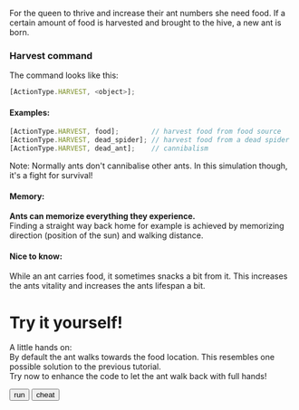 For the queen to thrive and increase their ant numbers she need food.
If a certain amount of food is harvested and brought to the hive, a new ant is born.


### Harvest command
The command looks like this: 
```javascript
[ActionType.HARVEST, <object>];
```

#### Examples:
```javascript
[ActionType.HARVEST, food];        // harvest food from food source
[ActionType.HARVEST, dead_spider]; // harvest food from a dead spider
[ActionType.HARVEST, dead_ant];    // cannibalism
```
Note: Normally ants don't cannibalise other ants. In this simulation though, it's a fight for survival!<br>

#### Memory:
<b>Ants can memorize everything they experience.</b><br>
Finding a straight way back home for example is achieved by memorizing direction (position of the sun) and walking distance.

#### Nice to know:
While an ant carries food, it sometimes snacks a bit from it.
This increases the ants vitality and increases the ants lifespan a bit.


# Try it yourself!<br>

<link rel="stylesheet" href="../style.css">

A little hands on:<br>
By default the ant walks towards the food location.
This resembles one possible solution to the previous tutorial.<br>
Try now to enhance the code to let the ant walk back with full hands!
<div style="width:850px;">
	<div style="width:550px; float:left;">
		<input type="number" value="2" id="tutorialPart" style="display:none">
		<input type="button" value="run" id="runTutorial" >
		<input type="button" value="cheat" id="cheat" >
		<div id="customAntContainer" style="height:150px;margin:10px;">
			<pre id="editor"></pre>
		</div>
	</div>
	<div style="width:250px; float:right;">
		<canvas width="250" height="200" class="terrarium" id="canvasTutorial"></canvas>
	</div>
	<div style="clear:both;"></div>
</div>
<div id="finished" style="display:none;">
	<b>Congratulations!</b><br>
	You can now continue with the [Transfer]{@tutorial 03_transfer} tutorial.
</div>
<script src="../js/external/ace_min_noconflict/ace.js"></script>
<script src="../js/external/ace_min_noconflict/ext-language_tools.js"></script>

<script src="../js/settingsGlobal.js"></script>
<script src="../js/debug.js"></script>
<script src="../js/globals.js"></script>

<script data-main="../js/initTutorial" src="../js/external/require.js"></script>
